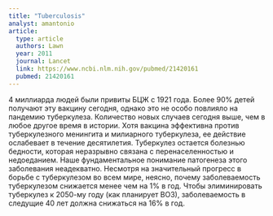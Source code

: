 ```yaml
---
title: "Tuberculosis"
analyst: amantonio
article:
  type: article
  authors: Lawn
  year: 2011
  journal: Lancet
  link: https://www.ncbi.nlm.nih.gov/pubmed/21420161
  pubmed: 21420161
---
```


4 миллиарда людей были привиты БЦЖ с 1921 года. Более 90% детей получают эту вакцину сегодня, однако это не особо повлияло на пандемию туберкулеза. Количество новых случаев сегодня выше, чем в любое другое время в истории. Хотя вакцина эффективна против туберкулезного менингита и милиарного туберкулеза, ее действие ослабевает в течение десятилетия.
Туберкулез остается болезнью бедности, которая неразрывно связана с перенаселенностью и недоеданием. Наше фундаментальное понимание патогенеза этого заболевания неадекватно.
Несмотря на значительный прогресс в борьбе с туберкулезом во всем мире, неясно, почему заболеваемость туберкулезом снижается менее чем на 1% в год. Чтобы элиминировать туберкулез к 2050-му году (как планирует ВОЗ), заболеваемость в следущие 40 лет должна снижаться на 16% в год.
